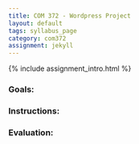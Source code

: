 ```yaml
---
title: COM 372 - Wordpress Project
layout: default
tags: syllabus_page
category: com372
assignment: jekyll
---
```


{% include assignment_intro.html %}

### Goals:

### Instructions:

### Evaluation:
